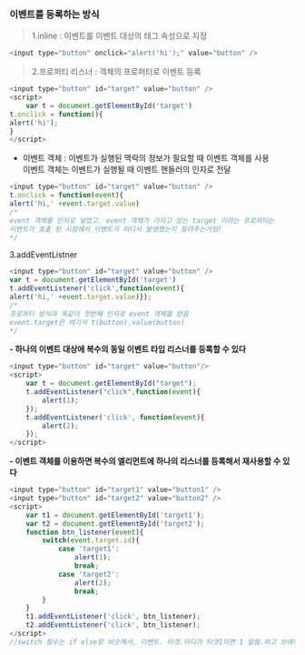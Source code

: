 ### 이벤트를 등록하는 방식
> 1.inline :  이벤트를 이벤트 대상의 태그 속성으로 지정
```javascript
<input type="button" onclick="alert('hi');" value="button" />
```
> 2.프로퍼티 리스너 : 객체의 프로퍼티로 이벤트 등록
```javascript
<input type="button" id="target" value="button" />
<script>
    var t = document.getElementById('target')
t.onclick = function(){
alert('hi');
}
</script>
```

- 이벤트 객체 : 이벤트가 실행된 맥락의 정보가 필요할 때 이벤트 객체를 사용
<br>이벤트 객체는 이벤트가 실행될 때 이벤트 핸들러의 인자로 전달
```javascript
<input type="button" id="target" value="button" />
t.onclick = function(event){
alert('hi,' +event.target.value)
/*
event 객체를 인자로 넣었고. event 객체가 가지고 있는 target 이라는 프로퍼티는
이벤트가 호출 된 시점에서 이벤트가 어디서 발생했는지 알려주는거임!
*/
```

3.addEventListner 
```javascript
<input type="button" id="target" value="button" />
var t = document.getElementById('target')
t.addEventListener('click',function(event){
alert('hi,' +event.target.value)});
/*
프로퍼티 방식과 똑같이 첫번째 인자로 event 객체를 받음
event.target은 여기서 t(button).value(button)
*/
```
**- 하나의 이벤트 대상에 복수의 동일 이벤트 타입 리스너를 등록할 수 있다**

```javascript
<input type="button" id="target" value="button"/>
<script>
    var t = document.getElementById("target");
    t.addEventListener("click",function(event){
        alert(1);
    });
    t.addEventListener('click', function(event){
        alert(2);
    });
</script>
```
**- 이벤트 객체를 이용하면 복수의 엘리먼트에 하나의 리스너를 등록해서 재사용할 수 있다**

```javascript
<input type="button" id="target1" value="button1" />
<input type="button" id="target2" value="button2" />
<script>
    var t1 = document.getElementById('target1');
    var t2 = document.getElementById('target2');
    function btn_listener(event){
        switch(event.target.id){
            case 'target1':
                alert(1);
                break;
            case 'target2':
                alert(2);
                break;
        }
    }
    t1.addEventListener('click', btn_listener);
    t2.addEventListener('click', btn_listener);
</script>
//switch 함수는 if else랑 비슷해서, 이벤트. 타겟.아디가 타겟1이면 1 알람.하고 브레이크(끝)
```
